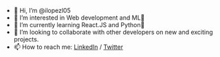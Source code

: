 - 👋 Hi, I’m @ilopezl05
- 👀 I’m interested in Web development and ML🧠
- 🌱 I’m currently learning React.JS and Python🐍
- 💞️ I’m looking to collaborate with other developers on new and exciting projects.
- 📫 How to reach me: [LinkedIn](https://www.linkedin.com/in/ilopezl) / [Twitter](https://twitter.com/llopz_5)

<!---
ilopezl05/ilopezl05 is a ✨ special ✨ repository because its `README.md` (this file) appears on your GitHub profile.
You can click the Preview link to take a look at your changes.
--->
